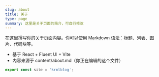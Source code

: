 ```yaml
---
slug: about
title: 关于
type: page
summary: 这里是关于页面的简介，可自行修改
---
```



在这里撰写你的关于页面内容。你可以使用 Markdown 语法：标题、列表、图片、代码块等。

- 基于 React + Fluent UI + Vite
- 内容来源于 content/about.md（你正在编辑的这个文件）

```ts
export const site = 'krnlblog';
```
